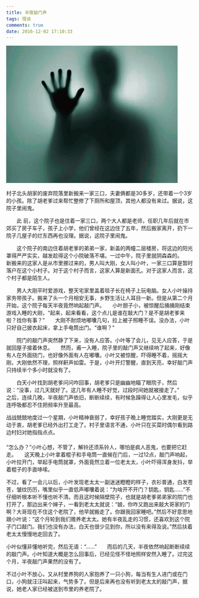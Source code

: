 ```yaml
---
title: 半夜敲门声
tags: 怪谈
comments: true
date: 2016-12-02 17:10:33 
---
```

![半夜敲门声](/blogimg/2016-12-2.jpg)
<p>村子北头胡家的废弃院落里新搬来一家三口，夫妻俩都是30多岁，还带着一个3岁的小孩。除了胡老爹过来帮忙整修了下厕所和屋顶，其他人都没有来过。据说，这院子里闹鬼。</p>
<p>　　此 前，这个院子也是住着一家三口，两个大人都是老师，任职几年后就在市郊买了房子车子，孩子上小学，他们曾经在这边住了五年，然后搬家离开，扔下一院子几屋子的烂东西再也没理。据说，这院子里闹鬼。</p>
<!--more-->
<p>　　这个院子的南边住着胡老爹的弟弟一家，新盖的两幢二层楼房，将这边的阳光罩得严严实实，越发趁得这个小院破落不堪。一过中午，院子里就阴森森的。　　新搬来的这家人是从市里挪过来的，男人叫大刚，女人叫小叶，一家三口算是暂时落户在这个小村子。对于这个村子而言，这家人算是新面孔。对于这家人而言，这个村子都是陌生人。　　</p>
<p>　　男人大刚平时爱游戏，整天宅家里盖着毯子长在椅子上玩电脑。女人小叶操持家务带孩子。搬来了头一个月相安无事，乡野生活让人耳目一新。但是从第二个月开始，这个院子每天半夜竟然响起敲门声。　　小叶胆子小，被惊醒后捅捅刚结束游戏入睡的大刚，“起来，起来看看，这个点儿是谁在敲大门？是不是胡老爹来啦？找你有事？”　　大刚不耐烦地嘟囔几句，拉上被子照睡不误。没办法，小叶只好自己披衣起床，拿上手电筒出门。“谁啊？”</p>
<p>　　院门的敲门声突然静了下来，没有人应答。小叶等了会儿，见无人应答，于是就回屋子接着休息。　　然而，甫一入睡，院子里的敲门声又继续响了起来，好像有人在外面挠门，也好像外面有人在嘟囔。小叶又被惊醒，吓得睡不着，摇摇大刚，大刚依然不理，照样鼾声如雷。于是，小叶开灯警醒，直到天亮，幸好敲门声只持续半个多小时就没有了。</p>
<p>　　白天小叶找到胡老爹问问咋回事，胡老爹只是幽幽地瞄了眼院子，然后说：“没事，过几天就好了。这几年有人睡不好觉，过段时间她就被接走了。”　　之后，连续几晚，半夜敲门声依旧，断断续续，有时候急躁得让人心里发毛，似乎连呼吸都忍不住把频率升至最高。</p>
<p>战战兢兢地度过一个星期，小叶精神衰弱了，幸好孩子晚上睡觉踏实，大刚更是无动于衷，胡老爹已经外出打工走了。村子里语言不通，小叶只在买菜时偶尔看到路边村妇对她指指点点。　<br>　<br>“怎么办？”小叶心想，不管了，解铃还须系铃人，哪怕是疯人恶鬼，也要把它赶走。　　这天晚上小叶拿着棍子和手电筒一直候在门后，一过12点，敲门声响起，小叶拉开门，举起手电筒就罩，外面竟然立着一位老太太，小叶吓得浑身发抖，举着棍子的手直哆嗦。</p>
<p>不过，看了一会儿以后，小叶发现老太太一副迷迷瞪瞪的样子，衣衫普通，白发苍苍，皱纹历历，嘴里似乎一直低声嘟囔着说：“为啥开不开门？钥匙，钥匙……”不仔细听根本听不懂也听不清。而且这时候隔壁院子，也就是胡老爹弟弟家的院门也打开了，那边出来个婶子，一看到老太太就说：“娘，你咋又跑出来敲大哥家的门啊？大哥现在不住这个老院了，他早就搬走了。你跟我回家睡吧。”然后不好意思地跟小叶说：“这个月轮到我们赡养老太太。她有半夜乱走的习惯，还喜欢到这个院子门口敲门。我们也没有办法，白天也很少见到你，所以没有来得及说。”然后扶着老太太慢慢地走回去了。　　</p>
<p>小叶似懂非懂地听完，然后无语：“……”　　而后的几天，半夜依然响起断断续续的敲门声。小叶知道大概是怎么回事后，已经见怪不怪地照样安然入睡了。过完这个月，半夜敲门声果然的没有了。　　</p>
<p>不过小叶不放心，又从村里养狗的人家抱养了一只小狗，每当有生人进门或在门口，小狗就汪汪叫起来，气势多了。但是后来再也没有听到老太太的敲门声，据说，她老人家已经被送到市里的养老院了。</p>
